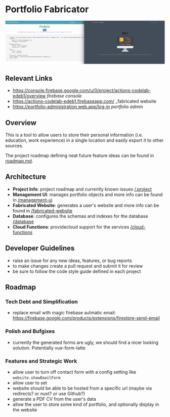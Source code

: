 # Portfolio Fabricator

![preview](/.project/assets/website-and-admin_08_06_19.png)

## Relevant Links
- https://console.firebase.google.com/u/0/project/actions-codelab-edeb1/overview
	_firebase console_
- https://actions-codelab-edeb1.firebaseapp.com/
	_fabricated website
- https://portfolio-administration.web.app/log-in
	_portfolio admin_

## Overview
This is a tool to allow users to store their personal information (i.e. education, work experience) in a single location and easily export it to other sources.

The project roadmap defining neat future feature ideas can be found in [roadmap.md](/.project/roadmap.md).

## Architecture
- **Project Info**: project roadmap and currently known issues [/.project](/.project)
- **Management UI**: manages portfolio objects and more info can be found in [/management-ui](/management-ui)
- **Fabricated Website**: generates a user's website and more info can be found in [/fabricated-website](/fabricated-website)
- **Database**: configures the schemas and indexes for the database [/database](/database)
- **Cloud Functions**: providecloud support for the services [/cloud-functions](/cloud-functions)

## Developer Guidelines
- raise an issue for any new ideas, features, or bug reports
- to make changes create a pull request and submit it for review
- be sure to follow the code style guide defined in each project

## Roadmap

### Tech Debt and Simplification
- replace email with magic firebase autmatic email: https://firebase.google.com/products/extensions/firestore-send-email

### Polish and Bufgixes
- currently the generated forms are ugly, we should find a nicer looking solution. Potentially vue-form-latte

### Features and Strategic Work
- allow user to turn off contact form with a config setting like `website.showEmailForm`
- allow user to set
- website should be able to be hosted from a specific url (maybe via redirects? or nuxt? or use Github?)
- generate a PDF CV from the user's data
- allow the user to store some kind of portfolio, and optionally display in the website